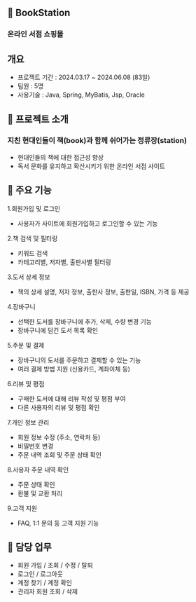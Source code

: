 ##  📖 BookStation
### 온라인 서점 쇼핑몰
## 개요
- 프로젝트 기간 : 2024.03.17 ~ 2024.06.08 (83일)
- 팀원 : 5명
- 사용기술 : Java, Spring, MyBatis, Jsp, Oracle 
## 🌈 프로젝트 소개 
### 지친 현대인들이 책(book)과 함께 쉬어가는 정류장(station) 
- 현대인들의 책에 대한 접근성 향상
- 독서 문화를 유지하고 확산시키기 위한 온라인 서점 사이트
## 🔎 주요 기능
1.회원가입 및 로그인
- 사용자가 사이트에 회원가입하고 로그인할 수 있는 기능

2.책 검색 및 필터링
- 키워드 검색
- 카테고리별, 저자별, 출판사별 필터링

3.도서 상세 정보
- 책의 상세 설명, 저자 정보, 출판사 정보, 출판일, ISBN, 가격 등 제공

4.장바구니
- 선택한 도서를 장바구니에 추가, 삭제, 수량 변경 기능
- 장바구니에 담긴 도서 목록 확인

5.주문 및 결제
- 장바구니의 도서를 주문하고 결제할 수 있는 기능
- 여러 결제 방법 지원 (신용카드, 계좌이체 등)

6.리뷰 및 평점
- 구매한 도서에 대해 리뷰 작성 및 평점 부여
- 다른 사용자의 리뷰 및 평점 확인

7.개인 정보 관리
- 회원 정보 수정 (주소, 연락처 등)
- 비밀번호 변경
- 주문 내역 조회 및 주문 상태 확인

8.사용자 주문 내역 확인
- 주문 상태 확인
- 환불 및 교환 처리

9.고객 지원
- FAQ, 1:1 문의 등 고객 지원 기능
## 👋 담당 업무
- 회원 가입 / 조회 / 수정 / 탈퇴
- 로그인 / 로그아웃
- 계정 찾기 / 계정 확인
- 관리자 회원 조회 / 삭제
